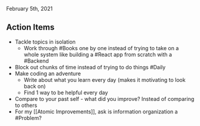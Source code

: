 February 5th, 2021

## Action Items
- Tackle topics in isolation
	- Work through #Books one by one instead of trying to take on a whole system like building a #React app from scratch with a #Backend
- Block out chunks of time instead of trying to do things #Daily
- Make coding an adventure
	- Write about what you learn every day (makes it motivating to look back on)
	- Find 1 way to be helpful every day
- Compare to your past self - what did you improve? Instead of comparing to others
- For my [[Atomic Improvements]], ask is information organization a #Problem?